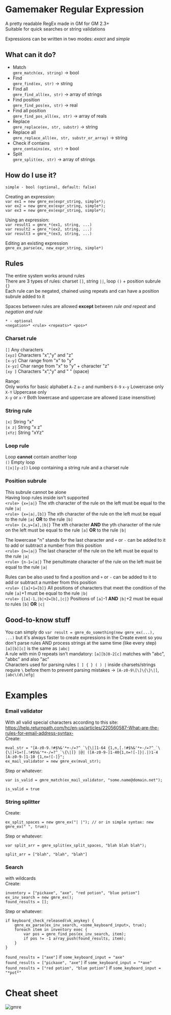 # Gamemaker Regular Expression
A pretty readable RegEx made in GM for GM 2.3+  
Suitable for quick searches or string validations  
  
Expressions can be written in two modes: *exact* and *simple*  
  
## What can it do?
- Match  
`gmre_match(ex, string)` -> bool  
- Find  
`gmre_find(ex, str)` -> string  
- Find all  
`gmre_find_all(ex, str)` -> array of strings  
- Find position  
`gmre_find_pos(ex, str)` -> real  
- Find all position  
`gmre_find_pos_all(ex, str)` -> array of reals  
- Replace  
`gmre_replace(ex, str, substr)` -> string  
- Replace all  
`gmre_replace_all(ex, str, substr_or_array)` -> string  
- Check if contains  
`gmre_contains(ex, str)` -> bool  
- Split  
`gmre_split(ex, str)` -> array of strings  
  
## How do I use it?
`simple - bool (optional, default: false)`  
  
Creating an expression:  
`var ex1 = new gmre_ex(expr_string, simple*);`  
`var ex2 = new gmre_ex(expr_string, simple*);`  
`var ex3 = new gmre_ex(expr_string, simple*);`  
  
Using an expression:  
`var result1 = gmre_*(ex1, string, ...)`  
`var result2 = gmre_*(ex2, string, ...)`  
`var result3 = gmre_*(ex3, string, ...)`  
  
Editing an existing expression  
`gmre_ex_parse(ex, new_expr_string, simple*)`  
  
## Rules
The entire system works around rules  
There are 3 types of rules: charset `[]`, string `||`, loop `()` + position subrule `{}`  
Each rule can be negated, chained using repeats and can have a position subrule added to it  
  
Spaces between rules are allowed **except** between *rule and repeat* and *negation and rule*  
  
`* - optional`  
`<negation>* <rule> <repeats>* <pos>*`  
  
### Charset	rule
`[]` Any characters  
`[xyz]` Characters "x","y" and "z"  
`[x-y]` Char range from "x" to "y"  
`[x-yz]` Char range from "x" to "y" + character "z"  
`[xy ]` Characters "x","y" and " " (space)  
  
Range:  
Only works for basic alphabet `A-Z` `a-z` and numbers `0-9`
`x-y` Lowercase only  
`X-Y` Uppercase only  
`X-y` or `x-Y` Both lowercase and uppercase are allowed (case insensitive)  

### String rule
`|x|` String "x"  
`|x z|` String "x z"  
`|xYz|` String "xYz"  
  
### Loop rule
Loop **cannot** contain another loop  
`()` Empty loop  
`(|x|[y-z])` Loop containing a string rule and a charset rule  

### Position subrule
This subrule cannot be alone  
Having loop rules inside isn't supported  
`<rule> {x=|a|}` The xth character of the rule on the left must be equal to the rule `|a|`  
`<rule> {x=|a|,[b]}` The xth character of the rule on the left must be equal to the rule `|a|` **OR** to the rule `[b]`  
`<rule> {x,y=[a],|b|}` The xth character **AND** the yth character of the rule on the left must be equal to the rule `[a]` **OR** to the rule `|b|`  

The lowercase "n" stands for the last character and `+` or `-` can be added to it to add or subtract a number from this position  
`<rule> {n=|a|}` The last character of the rule on the left must be equal to the rule `|a|`  
`<rule> {n-1=|a|}` The penultimate character of the rule on the left must be equal to the rule `|a|`  
  
Rules can be also used to find a position and `+` or `-` can be added to it to add or subtract a number from this position  
`<rule> {[a]+1=[b]}` All positions of characters that meet the condition of the rule `[a]`+1 must be equal to the rule `|b|`  
`<rule> {[a]-1,|b|+2=[b],|c|}` Positions of `[a]`-1 **AND** `|b|`+2 must be equal to rules `[b]` **OR** `|c|`  
  
## Good-to-know stuff
You can simply do `var result = gmre_do_something(new gmre_ex(...), ...)` but it's always faster to create expressions in the Create event so you don't parse rules AND process strings at the same time (like every step)  
`[a][b][c]` is the same as `|abc|`  
A rule with min 0 repeats isn't mandatory: `[a][b]0-2[c]` matches with "abc", "abbc" and also "ac"  
Characters used for parsing rules `[ ] { } ( ) |` inside charsets/strings require `\` before them to prevent parsing mistakes -> `[A-z0-9\[\]\{\}\|]`, `|abc\(d\)efg|`
  
# Examples
### Email validator 
With all valid special characters according to this site: https://help.returnpath.com/hc/en-us/articles/220560587-What-are-the-rules-for-email-address-syntax-  
Create:  
```
mval_str = "[A-z0-9.!#$%&'*+-/=?^_`\{\|]1-64 {1,n,[.!#$%&'*+-/=?^_`\{\|]+1=![.!#$%&'*+-/=?^_`\{\|]} |@| ([A-z0-9-]1-40{1,n=![-]}|.|)1-4 [A-z0-9-]1-10 {1,n=![-]}";
ex_mail_validator = new gmre_ex(mval_str);
```
Step or whatever:  
```
var is_valid = gmre_match(ex_mail_validator, "some.name@domain.net");
```  
`is_valid = true`  
  
### String splitter
Create:  
```
ex_split_spaces = new gmre_ex("| |"); // or in simple syntax: new gmre_ex(" ", true);
```
Step or whatever:  
```
var split_arr = gmre_split(ex_split_spaces, "blah blah blah");
```
`split_arr = ["blah", "blah", "blah"]`  
  
### Search
with wildcards  
Create:   
```
inventory = ["pickaxe", "axe", "red potion", "blue potion"]
ex_inv_search = new gmre_ex();
found_results = [];
```
Step or whatever:  
```
if keyboard_check_released(vk_anykey) {
	gmre_ex_parse(ex_inv_search, <some_keyboard_input>, true);
	foreach item in inventory exec {
		var pos = gmre_find_pos(ex_inv_search, item);
		if pos != -1 array_push(found_results, item);
	}
}
```
`found_results = ["axe"]`  if  `some_keyboard_input = "axe"`  
`found_results = ["pickaxe", "axe"]`  if  `some_keyboard_input = "*axe"`  
`found_results = ["red potion", "blue potion"]`  if  `some_keyboard_input = "*pot*"`  
  
# Cheat sheet
![gmre](https://user-images.githubusercontent.com/68820052/201385231-ae57f772-6879-4771-ac45-23c4c25d38a6.png)


